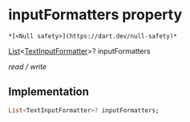 


# inputFormatters property




    *[<Null safety>](https://dart.dev/null-safety)*


[List](https://api.flutter.dev/flutter/dart-core/List-class.html)&lt;[TextInputFormatter](https://api.flutter.dev/flutter/services/TextInputFormatter-class.html)>? inputFormatters
  
_read / write_






## Implementation

```dart
List<TextInputFormatter>? inputFormatters;


```







